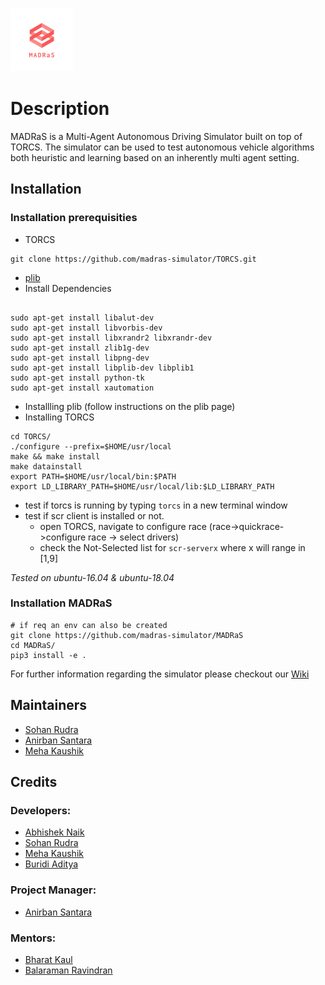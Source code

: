 <h3 align="left"><img  width="100" height="100" src="Docs/img/logo_transparent.png"></h3>


# Description
MADRaS is a Multi-Agent Autonomous Driving Simulator built on top of TORCS. The simulator can be used to test autonomous vehicle algorithms both heuristic and learning based on an inherently multi agent setting.

## Installation
### Installation prerequisities 
- TORCS
```shell
git clone https://github.com/madras-simulator/TORCS.git
```
- [plib](http://plib.sourceforge.net/)
- Install Dependencies
``` shell

sudo apt-get install libalut-dev 
sudo apt-get install libvorbis-dev 
sudo apt-get install libxrandr2 libxrandr-dev 
sudo apt-get install zlib1g-dev 
sudo apt-get install libpng-dev 
sudo apt-get install libplib-dev libplib1 
sudo apt-get install python-tk
sudo apt-get install xautomation
```
- Installling plib (follow instructions on the plib page)
- Installing TORCS
``` shell 
cd TORCS/
./configure --prefix=$HOME/usr/local
make && make install
make datainstall
export PATH=$HOME/usr/local/bin:$PATH
export LD_LIBRARY_PATH=$HOME/usr/local/lib:$LD_LIBRARY_PATH
```
- test if torcs is running by typing `torcs` in a new terminal window
- test if scr client is installed or not.
  - open TORCS, navigate to configure race (race->quickrace->configure race -> select drivers) 
  - check the Not-Selected list for `scr-serverx` where x will range in [1,9]

_Tested on ubuntu-16.04 & ubuntu-18.04_

### Installation MADRaS

``` shell
# if req an env can also be created
git clone https://github.com/madras-simulator/MADRaS
cd MADRaS/
pip3 install -e .
```

For further information regarding the simulator please checkout our [Wiki](https://github.com/madras-simulator/MADRaS/wiki)
 
## Maintainers
 - [Sohan Rudra](https://github.com/rudrasohan)
 - [Anirban Santara](https://github.com/Santara)
 - [Meha Kaushik](https://github.com/MehaKaushik)
 
 ## Credits
 
 ### Developers:
 - [Abhishek Naik](https://github.com/abhisheknaik96)
 - [Sohan Rudra](https://github.com/rudrasohan)
 - [Meha Kaushik](https://github.com/MehaKaushik)
 - [Buridi Aditya](https://github.com/buridiaditya)
 
 ### Project Manager:
 - [Anirban Santara](https://github.com/Santara)
 
 ### Mentors:
 - [Bharat Kaul](https://ai.intel.com/bio/bharat-kaul/)
 - [Balaraman Ravindran](https://www.cse.iitm.ac.in/~ravi/) 
